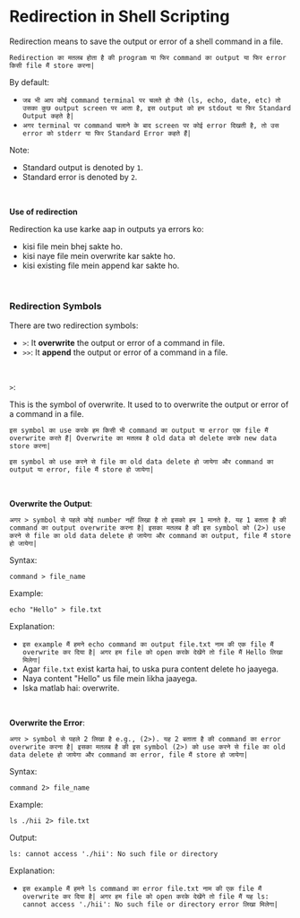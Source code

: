 # Redirection in Shell Scripting

Redirection means to save the output or error of a shell command in a file.

```Redirection का मतलब होता है की program या फिर command का output या फिर error किसी file मैं store करना|```

By default:
- ```जब भी आप कोई command terminal पर चलते हो जैसे (ls, echo, date, etc) तो उसका कुछ output screen पर आता है, इस output को हम stdout या फिर Standard Output कहते है|```
- ```अगर terminal पर command चलाने के बाद screen पर कोई error दिखती है, तो उस error को stderr या फिर Standard Error कहते हैं|```

Note:
- Standard output is denoted by ```1```.
- Standard error is denoted by ```2```.

<br>

**Use of redirection**

Redirection ka use karke aap in outputs ya errors ko:
- kisi file mein bhej sakte ho.
- kisi naye file mein overwrite kar sakte ho.
- kisi existing file mein append kar sakte ho.

<br>

### Redirection Symbols

There are two redirection symbols:

- ```>```: It **overwrite** the output or error of a command in file.
- ```>>```: It **append** the output or error of a command in a file.

<br>

```>```:

This is the symbol of overwrite. It used to to overwrite the output or error of a command in a file.

```इस symbol का use करके हम किसी भी command का output या error एक file मैं overwrite करते हैं| Overwrite का मतलब है old data को delete करके new data store करना|```

```इस symbol को use करने से file का old data delete हो जायेगा और command का output या error, file मैं store हो जायेगा|```

<br>

**Overwrite the Output**:

```अगर > symbol से पहले कोई number नहीं लिखा है तो इसको हम 1 मानते है. यह 1 बताता है की command का output overwrite करना है| इसका मतलब है की इस symbol को (2>) use करने से file का old data delete हो जायेगा और command का output, file मैं store हो जायेगा|```

Syntax:
```
command > file_name
```

Example:
```
echo "Hello" > file.txt
```
Explanation:
- ```इस example मैं हमने echo command का output file.txt नाम की एक file मैं overwrite कर दिया है| अगर हम file को open करके देखेंगे तो file मैं Hello लिखा मिलेगा|```
- Agar ```file.txt``` exist karta hai, to uska pura content delete ho jaayega.
- Naya content "Hello" us file mein likha jaayega.
- Iska matlab hai: overwrite.

<br>

**Overwrite the Error**:

```अगर > symbol से पहले 2 लिखा है e.g., (2>). यह 2 बताता है की command का error overwrite करना है| इसका मतलब है की इस symbol (2>) को use करने से file का old data delete हो जायेगा और command का error, file मैं store हो जायेगा|```

Syntax:
```
command 2> file_name
```

Example:
```
ls ./hii 2> file.txt
```
Output:
```
ls: cannot access './hii': No such file or directory
```
Explanation:
- ```इस example मैं हमने ls command का error file.txt नाम की एक file मैं overwrite कर दिया है| अगर हम file को open करके देखेंगे तो file मैं यह ls: cannot access './hii': No such file or directory error लिखा मिलेगा|```

<br>
<br>


